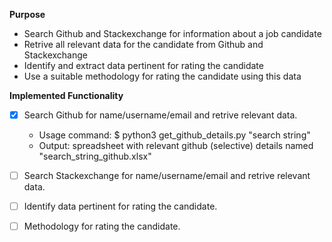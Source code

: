 __Purpose__
* Search Github and Stackexchange for information about a job candidate
* Retrive all relevant data for the candidate from Github and Stackexchange
* Identify and extract data pertinent for rating the candidate
* Use a suitable methodology for rating the candidate using this data

__Implemented Functionality__
- [x] Search Github for name/username/email and retrive relevant data.
  * Usage command: $ python3 get_github_details.py "search string"
  * Output: spreadsheet with relevant github (selective) details named "search_string_github.xlsx"
- [ ] Search Stackexchange for name/username/email and retrive relevant data.
- [ ] Identify data pertinent for rating the candidate.
- [ ] Methodology for rating the candidate.


